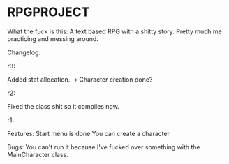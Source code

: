 RPGPROJECT
==========
What the fuck is this:
A text based RPG with a shitty story. Pretty much me practicing and messing around.


Changelog:

r3:

Added stat allocation. -> Character creation done?

r2:

Fixed the class shit so it compiles now.


r1:

Features:
Start menu is done
You can create a character

Bugs:
You can't run it because I've fucked over something with the MainCharacter class.

